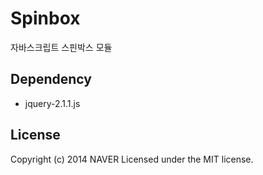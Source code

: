 # Spinbox
자바스크립트 스핀박스 모듈

## Dependency

  * jquery-2.1.1.js

## License
Copyright (c) 2014 NAVER
Licensed under the MIT license.
